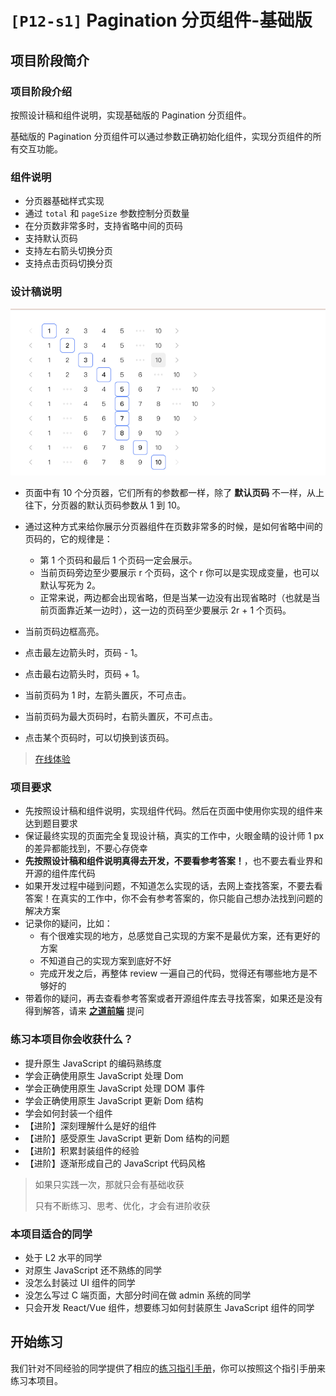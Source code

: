 # `[P12-s1]` Pagination 分页组件-基础版

## 项目阶段简介

### 项目阶段介绍

按照设计稿和组件说明，实现基础版的 Pagination 分页组件。

基础版的 Pagination 分页组件可以通过参数正确初始化组件，实现分页组件的所有交互功能。



### 组件说明

- 分页器基础样式实现
- 通过 `total` 和 `pageSize` 参数控制分页数量
- 在分页数非常多时，支持省略中间的页码
- 支持默认页码
- 支持左右箭头切换分页
- 支持点击页码切换分页



### 设计稿说明

![s1 设计稿](./design/design_pagination1.png)

- 页面中有 10 个分页器，它们所有的参数都一样，除了 **默认页码** 不一样，从上往下，分页器的默认页码参数从 1 到 10。
- 通过这种方式来给你展示分页器组件在页数非常多的时候，是如何省略中间的页码的，它的规律是：
  - 第 1 个页码和最后 1 个页码一定会展示。
  - 当前页码旁边至少要展示 r 个页码，这个 r 你可以是实现成变量，也可以默认写死为 2。
  - 正常来说，两边都会出现省略，但是当某一边没有出现省略时（也就是当前页面靠近某一边时），这一边的页码至少要展示 2r + 1 个页码。

- 当前页码边框高亮。
- 点击最左边箭头时，页码 - 1。
- 点击最右边箭头时，页码 + 1。
- 当前页码为 1 时，左箭头置灰，不可点击。
- 当前页码为最大页码时，右箭头置灰，不可点击。
- 点击某个页码时，可以切换到该页码。


> [在线体验](https://zhidaofe.github.io/P12-pagination-component/s1/index.html)



### 项目要求

- 先按照设计稿和组件说明，实现组件代码。然后在页面中使用你实现的组件来达到题目要求
- 保证最终实现的页面完全复现设计稿，真实的工作中，火眼金睛的设计师 1 px 的差异都能找到，不要心存侥幸
- **先按照设计稿和组件说明真得去开发，不要看参考答案！**，也不要去看业界和开源的组件库代码
- 如果开发过程中碰到问题，不知道怎么实现的话，去网上查找答案，不要去看答案！在真实的工作中，你不会有参考答案的，你只能自己想办法找到问题的解决方案
- 记录你的疑问，比如：
  - 有个很难实现的地方，总感觉自己实现的方案不是最优方案，还有更好的方案
  - 不知道自己的实现方案到底好不好
  - 完成开发之后，再整体 review 一遍自己的代码，觉得还有哪些地方是不够好的
- 带着你的疑问，再去查看参考答案或者开源组件库去寻找答案，如果还是没有得到解答，请来 [**之道前端**](https://kcnrozgf41zs.feishu.cn/wiki/PBj0w5rjUiEWVgktZE0caKOunNc) 提问



### 练习本项目你会收获什么？

- 提升原生 JavaScript 的编码熟练度
- 学会正确使用原生 JavaScript 处理 Dom
- 学会正确使用原生 JavaScript 处理 DOM 事件
- 学会正确使用原生 JavaScript 更新 Dom 结构
- 学会如何封装一个组件
- 【进阶】深刻理解什么是好的组件
- 【进阶】感受原生 JavaScript 更新 Dom 结构的问题
- 【进阶】积累封装组件的经验
- 【进阶】逐渐形成自己的 JavaScript 代码风格

> 如果只实践一次，那就只会有基础收获
>
> 只有不断练习、思考、优化，才会有进阶收获



### 本项目适合的同学

- 处于 L2 水平的同学
- 对原生 JavaScript 还不熟练的同学
- 没怎么封装过 UI 组件的同学
- 没怎么写过 C 端页面，大部分时间在做 admin 系统的同学
- 只会开发 React/Vue 组件，想要练习如何封装原生 JavaScript 组件的同学



## 开始练习

我们针对不同经验的同学提供了相应的[练习指引手册](https://kcnrozgf41zs.feishu.cn/wiki/An7GwvUQrirdvdkJdQ9c4q3Rndd)，你可以按照这个指引手册来练习本项目。

